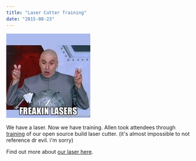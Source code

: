 ```yaml
---
title: "Laser Cutter Training"
date: "2015-08-23"
---
```


[![lasers](images/lasers.jpg)](http://www.hackrva.org/blog/wp-content/uploads/2015/09/lasers.jpg)

We have a laser. Now we have training. Allen took attendees through [training](http://www.meetup.com/HackRVA-Meetup/events/224496239/) of our open source build laser cutter. (it's almost impossible to not reference dr evil. i'm sorry)

Find out more about [our laser here](http://www.hackrva.org/wiki/index.php?title=Laser_Cutter).
